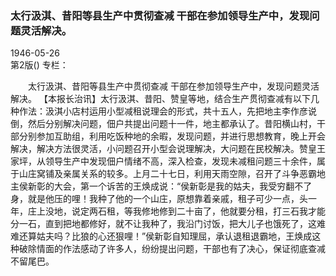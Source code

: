 ### 太行汲淇、昔阳等县生产中贯彻查减  干部在参加领导生产中，发现问题灵活解决。  

1946-05-26  
第2版()
专栏：

　　太行汲淇、昔阳等县生产中贯彻查减
    干部在参加领导生产中，发现问题灵活解决。
    【本报长治讯】太行汲淇、昔阳、赞皇等地，结合生产贯彻查减有以下几种作法：汲淇小店村运用小型减租说理会的形式，共十五人，先把地主李作彦说倒，然后分别解决问题，佃户共提出问题十一件，地主都承认了。昔阳横山村，干部分别参加互助组，利用吃饭种地的余暇，发现问题，并进行思想教育，晚上开会解决，解决方法很灵活，小问题召开小型会说理解决，大问题在民校解决。赞皇王家坪，从领导生产中发现佃户情绪不高，深入检查，发现未减租问题三十余件，属于山庄窝铺及亲属关系的较多。上月二十七日，利用天雨空隙，召开了斗争恶霸地主侯新彰的大会，第一个诉苦的王焕成说：“侯新彰是我的姑夫，我受穷翻不了身，就是他压的哩！我种了他的一个山庄，原想靠着亲戚，租子可少一点，头一年，庄上没地，说定两石租，等我修地修到二十亩了，他就要分租，打三石我才能分一石，直到把地都修好，就不让我种了，我沿门讨饭，把大儿子也饿死了，这难难还算姑夫吗？比狼的心还狠哩！”侯新彰自知理屈，承认退租退霸地，王焕成这种破除情面的作法感动了许多人，纷纷提出问题，干部也有了决心，保证彻底查减不留尾巴。  
